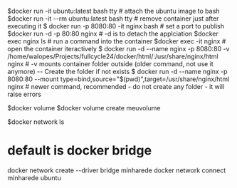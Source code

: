 $docker run -it ubuntu:latest bash tty # attach the ubuntu image to bash
$docker run -it --rm ubuntu:latest bash tty # remove container just after executing it
$ docker run -p 8080:80 -it nginx bash # set a port to publish
$docker run -d -p 80:80 nginx # -d is to detach the applciation
$docker exec nginx ls # run a command into the container
$docker exec -it nginx # open the container iteractively
$ docker run -d --name nginx -p 8080:80 -v /home/walopes/Projects/fullcycle24/docker/html/:/usr/share/nginx/html  nginx
	# -v mounts container folder outside (older command, not use it anymore) -- Create the folder if not exists
$ docker run -d --name nginx -p 8080:80 --mount type=bind,source="$(pwd)",target=/usr/share/nginx/html nginx
	# newer command, recommended - do not create any folder - it will raise errors

$docker volume
$docker volume create meuvolume

$docker network ls
# default is docker bridge
docker network create --driver bridge minharede
docker network connect minharede ubuntu
